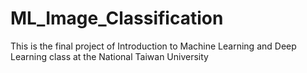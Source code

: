 # ML_Image_Classification
This is the final project of Introduction to Machine Learning and Deep Learning class at the National Taiwan University
